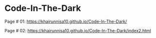 # Code-In-The-Dark

Page # 01: https://khairunnisa10.github.io/Code-In-The-Dark/

Page # 02: https://khairunnisa10.github.io/Code-In-The-Dark/index2.html
